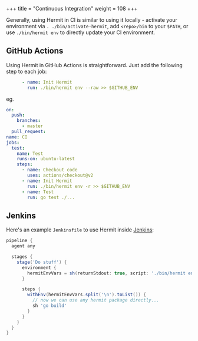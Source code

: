 +++
title = "Continuous Integration"
weight = 108
+++

Generally, using Hermit in CI is similar to using it locally - activate
your environment via `. ./bin/activate-hermit`, add `<repo>/bin` to your
`$PATH`, or use `./bin/hermit env` to directly update your CI environment.

## GitHub Actions

Using Hermit in GitHub Actions is straightforward. Just add the following step to each job:

```yaml
      - name: Init Hermit
        run: ./bin/hermit env --raw >> $GITHUB_ENV
```

eg.

```yaml
on:
  push:
    branches:
      - master
  pull_request:
name: CI
jobs:
  test:
    name: Test
    runs-on: ubuntu-latest
    steps:
      - name: Checkout code
        uses: actions/checkout@v2
      - name: Init Hermit
        run: ./bin/hermit env -r >> $GITHUB_ENV
      - name: Test
        run: go test ./...
```

## Jenkins

Here's an example `Jenkinsfile` to use Hermit inside [Jenkins](https://www.jenkins.io/):

```groovy
pipeline {
  agent any

  stages {
    stage('Do stuff') {
      environment {
        hermitEnvVars = sh(returnStdout: true, script: './bin/hermit env --raw').trim()
      }

      steps {
        withEnv(hermitEnvVars.split('\n').toList()) {
          // now we can use any hermit package directly...
          sh 'go build'
        }
      }
    }
  }
}
```
